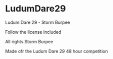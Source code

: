LudumDare29
===========

Ludum Dare 29 - Storm Burpee

Follow the license included

All rights Storm Burpee

Made ofr the Ludum Dare 29 48 hour competition
